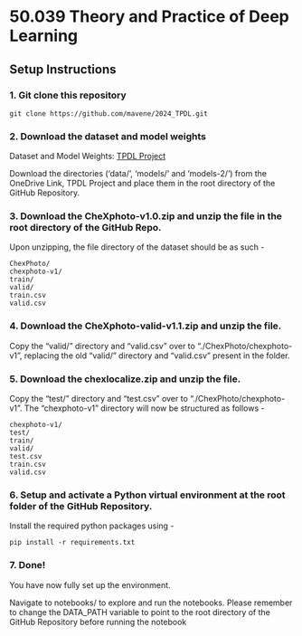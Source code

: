 # 50.039 Theory and Practice of Deep Learning

## Setup Instructions

### 1. Git clone this repository

    git clone https://github.com/mavene/2024_TPDL.git

### 2. Download the dataset and model weights

Dataset and Model Weights: [TPDL Project](https://sutdapac-my.sharepoint.com/:f:/g/personal/issac_jose_mymail_sutd_edu_sg/EmFE7PsDCWdHggiCU_82uN4BCrbBrDaG5_-I8D9e23Q42w?e=KCU19s)

Download the directories (‘data/’, ‘models/’ and ‘models-2/’) from the OneDrive Link, TPDL Project and place them in the root directory of the GitHub Repository.

### 3. Download the CheXphoto-v1.0.zip and unzip the file in the root directory of the GitHub Repo.
Upon unzipping, the file directory of the dataset should be as such -
    
    ChexPhoto/
    chexphoto-v1/
    train/
    valid/
    train.csv
    valid.csv

### 4. Download the CheXphoto-valid-v1.1.zip and unzip the file. 

Copy the “valid/” directory and “valid.csv” over to “./ChexPhoto/chexphoto-v1”, replacing the old “valid/” directory and “valid.csv” present in the folder.

### 5. Download the chexlocalize.zip and unzip the file. 

Copy the “test/” directory and “test.csv” over to “./ChexPhoto/chexphoto-v1”. The “chexphoto-v1” directory will now be structured as follows -

    chexphoto-v1/
    test/
    train/
    valid/
    test.csv
    train.csv
    valid.csv

### 6. Setup and activate a Python virtual environment at the root folder of the GitHub Repository. 

Install the required python packages using -

    pip install -r requirements.txt

### 7. Done!

You have now fully set up the environment. 

Navigate to notebooks/ to explore and run the notebooks. Please remember to change the DATA_PATH variable to point to the root directory of the GitHub Repository before running the notebook